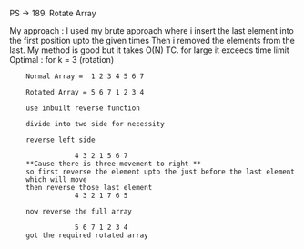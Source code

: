 PS -> 189. Rotate Array

My approach : 
    I used my brute approach where i insert the last element 
    into the first position upto the given times
    Then i removed the elements from the last.
    My method is good but it takes O(N) TC.
    for large it exceeds time limit
Optimal :
        for k = 3 (rotation)

        Normal Array =  1 2 3 4 5 6 7

        Rotated Array = 5 6 7 1 2 3 4

        use inbuilt reverse function

        divide into two side for necessity

        reverse left side

                    4 3 2 1 5 6 7
        **Cause there is three movement to right **
        so first reverse the element upto the just before the last element 
        which will move
        then reverse those last element
                    4 3 2 1 7 6 5

        now reverse the full array

                    5 6 7 1 2 3 4 
        got the required rotated array


